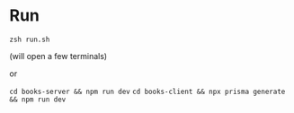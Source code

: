 # Run

`zsh run.sh`

(will open a few terminals)

or

`cd books-server && npm run dev`
`cd books-client && npx prisma generate && npm run dev`
